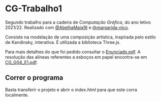 # CG-Trabalho1
Segundo trabalho para a cadeira de *Computação Gráfica*, do ano letivo 2021/22. Realizado com [@AbelhaMaia16](https://github.com/AbelhaMaia16) e [@margarida-nico](https://github.com/AbelhaMaia16).

Consiste na modelação de uma composição artística, inspirada pelo estilo de Kandinsky, interativa. É utilizada a biblioteca Three.js.

Para mais detalhes do que foi pedido consultar o [Enunciado.pdf](./Enunciado.pdf). A resolução das alíneas referentes a esboços em papel encontra-se em [CG_G04_E1.pdf](./CG_G04_E1.pdf).

## Correr o programa
Basta transferir o projeto e abrir o *index.html* para que este corra localmente.
